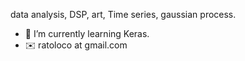 data analysis, DSP, art, 
Time series, gaussian process.

- 🌱 I’m currently learning Keras.
- ✉️ ratoloco at gmail.com
<!---
R4t0LoCo/R4t0LoCo is a ✨ special ✨ repository because its `README.md` (this file) appears on your GitHub profile.
You can click the Preview link to take a look at your changes.
--->
